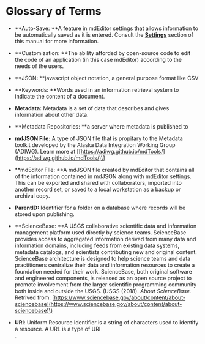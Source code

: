 # Glossary of Terms

* **Auto-Save: **A feature in mdEditor settings that allows information to be automatically saved as it is entered. Consult the [**Settings**](/settings.md) section of this manual for more information.

* **Customization: **The ability afforded by open-source code to edit the code of an application \(in this case mdEditor\) according to the needs of the users.

* **JSON: **javascript object notation, a general purpose format like CSV

* **Keywords: **Words used in an information retrieval system to indicate the content of a document.

* **Metadata:** Metadata is a set of data that describes and gives information about other data.

* **Metadata Repositories: **a server where metadata is published to

* **mdJSON File:** A type of JSON file that is propitary to the Metadata toolkit developed by the Alaska Data Integration Working Group  \(ADIWG\). Learn more at \[[https://adiwg.github.io/mdTools/](https://adiwg.github.io/mdTools/)\]

* **mdEditor FIle: **A mdJSON file created by mdEditor that contains all of the information contained in mdJSON along with mdEditor settings. This can be exported and shared with collaborators,  imported into another record set, or saved to a local workstation as a backup or archival copy.

* **ParentID:** Identifier for a folder on a database where records will be stored upon publishing.

* **ScienceBase: **A USGS collaborative scientific data and information management platform used directly by science teams. ScienceBase provides access to aggregated information derived from many data and information domains, including feeds from existing data systems, metadata catalogs, and scientists contributing new and original content. ScienceBase architecture is designed to help science teams and data practitioners centralize their data and information resources to create a foundation needed for their work. ScienceBase, both original software and engineered components, is released as an open source project to promote involvement from the larger scientific programming community both inside and outside the USGS. \(USGS \(2018\). _About ScienceBase._ Retrived from: [https://www.sciencebase.gov/about/content/about-sciencebase](https://www.sciencebase.gov/about/content/about-sciencebase)\)

* **URI**:  Uniform Resource Identifier is a string of characters used to identify a resource. A URL is a type of URI  
  .



